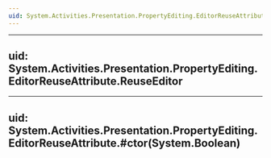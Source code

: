 ```yaml
---
uid: System.Activities.Presentation.PropertyEditing.EditorReuseAttribute
---
```


---
uid: System.Activities.Presentation.PropertyEditing.EditorReuseAttribute.ReuseEditor
---

---
uid: System.Activities.Presentation.PropertyEditing.EditorReuseAttribute.#ctor(System.Boolean)
---
